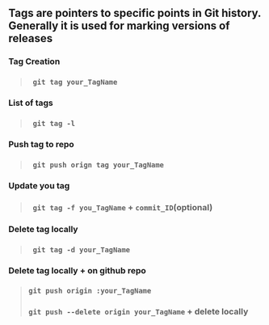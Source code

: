 ## Tags are pointers to specific points in Git history. Generally it is used for marking versions of releases

### Tag Creation
> ### ` git tag your_TagName`

### List of tags
> ### ` git tag -l`

### Push tag to repo
> ### ` git push orign tag your_TagName`

### Update you tag
> ### ` git tag -f you_TagName` + ` commit_ID `(optional)

### Delete tag locally 
> ### ` git tag -d your_TagName`

### Delete tag locally + on github repo
> ### ` git push origin :your_TagName `
> ### ` git push --delete origin your_TagName ` + delete locally 
